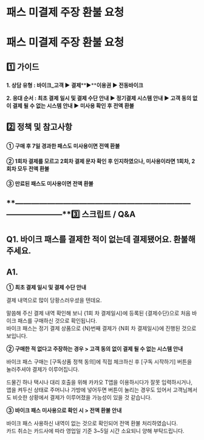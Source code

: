 # 패스 미결제 주장 환불 요청

**패스 미결제 주장 환불 요청**
===================

**1️⃣ 가이드**
-----------

**1. 상담 유형 : 바이크\_고객 ▶ 결제****▶****이용권 ▶ 전동바이크**

**2. 응대 순서 : 최초 결제 일시 및 결제 수단 안내 ▶ 정기결제 시스템 안내 ▶ 고객 동의 없이 결제 될 수 없는 시스템 안내 ▶ 미사용 확인 후 전액 환불**

**2️⃣ 정책 및 참고사항**
-----------------

#### **① 구매 후 7일 경과한 패스도 미사용이면 전액 환불**

#### **② 1회차 결제를 모르고 2회차 결제 문자 확인 후 인지하였으나, 미사용이라면 1회차, 2회차 모두 전액 환불**

#### **③ 만료된 패스도 미사용이면 전액 환불**

**―****―****―****―****―****―****―****―****―****―****―****―****―****―****―****―****―****―****―****―****―****―****―****―****―****―****―****―****―****3️⃣ 스크립트 / Q&A**
-------------------------------------------------------------------------------------------------------------------------------------------------------------------

**Q1. 바이크 패스를 결제한 적이 없는데 결제됐어요. 환불해 주세요.**
------------------------------------------

**A1.**
-------

**① 최초 결제 일시 및 결제 수단 안내**

결제 내역으로 많이 당황스러우셨을 텐데요.  
  
말씀해 주신 결제 내역 확인해 보니 {1회 차 결제일시}에 등록된 {결제수단}으로 처음 바이크 패스를 구매하신 것으로 확인됩니다.  
바이크 패스는 정기 결제 상품으로 {N}번째 결제가 {N회 차 결제일시}에 진행된 것으로 보입니다.

**② 구매한 적 없다고 주장하는 경우 > 고객 동의 없이 결제 될 수 없는 시스템 안내**

바이크 패스 구매는 [구독상품 정책 동의]에 직접 체크하신 후 [구독 시작하기] 버튼을 눌러주셔야 결제가 이루어집니다.  
  
드물긴 하나 택시나 대리 호출을 위해 카카오 T앱을 이용하시다가 잘못 입력하시거나, 앱을 켜두신 상태로 주머니나 가방에 넣어두면 버튼이 눌리는 경우도 있어서 고객님께서도 비슷한 상황에서 결제가 이루어졌을 가능성이 있을 것 같습니다.

**③ 바이크 패스 미사용으로 확인 시 > 전액 환불 안내**

바이크 패스 사용하신 내역이 없는 것으로 확인되어 전액 환불 처리하였습니다.  
카드 취소는 카드사에 따라 영업일 기준 3~5일 시간 소요되니 양해 부탁드립니다.